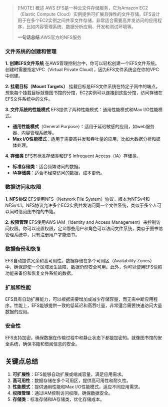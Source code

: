 >[!NOTE] 概述
>AWS EFS是一种云文件存储服务，它为Amazon EC2（Elastic Compute Cloud）实例提供可扩展且弹性的文件存储。EFS设计用于在多个EC2实例之间共享文件存储，非常适合需要高并发访问的应用程序，比如内容管理系统、数据分析应用、开发和测试环境等。
>
>**一句话总结**:AWS官方的NFS服务

### 文件系统的创建和管理

**1. 创建EFS文件系统** 在AWS管理控制台中，你可以轻松创建一个EFS文件系统。创建时需要指定VPC（Virtual Private Cloud），因为EFS文件系统会在你的VPC中创建。

**2. 挂载目标（Mount Targets）** 挂载目标是EFS文件系统在特定子网中的端点。想象每个挂载目标就像图书馆的分馆，EC2实例可以连接到这些分馆，访问存储在EFS文件系统中的文件。

**3. 文件系统的性能模式** EFS提供了两种性能模式：通用性能模式和Max I/O性能模式。

- **通用性能模式**（General Purpose）：适用于延迟敏感的应用，如web服务器、内容管理系统等。
- **Max I/O性能模式**：适用于需要高并发和吞吐量的应用，比如大数据分析和媒体处理。

**4. 存储类** EFS有标准存储类和EFS Infrequent Access（IA）存储类。

- **标准存储类**：适合频繁访问的数据。
- **IA存储类**：适合不经常访问的数据，成本更低。

### 数据访问和权限

**1. NFS协议** EFS使用NFS（Network File System）协议，版本为NFSv4和NFSv4.1。NFS协议允许多个EC2实例并发访问同一个文件系统，类似于多个人可以同时借阅图书馆的书籍。

**2. 权限管理** EFS使用AWS IAM（Identity and Access Management）来控制访问权限。你可以设置权限，定义哪些用户和角色可以访问文件系统，类似于图书馆管理系统中，只有注册用户才能借书。

### 数据备份和恢复

EFS自动提供冗余和高可用性。数据存储在多个可用区（Availability Zones）中，确保即使一个区域发生故障，数据仍然安全可用。此外，你可以使用EFS快照功能来备份和恢复文件系统的数据。

### 扩展和性能

EFS具有自动扩展能力，可以根据需要增加或减少存储容量，而无需中断应用程序。性能上，EFS能够提供一致的低延迟和高吞吐量，非常适合需要快速访问大量数据的应用。

### 安全性

EFS支持加密，确保数据在传输过程中和静止状态下都是加密的。就像图书馆的安全系统，确保书籍和借阅信息的安全。

## 关键点总结

1. **可扩展性**：EFS能够自动扩展或缩减容量，满足应用需求。
2. **高可用性**：数据存储在多个可用区，提供高可用性和耐久性。
3. **性能模式**：提供通用性能和Max I/O性能模式，适应不同应用需求。
4. **权限管理**：通过IAM控制访问权限，确保数据安全。
5. **存储类**：标准存储和IA存储类，优化存储成本。